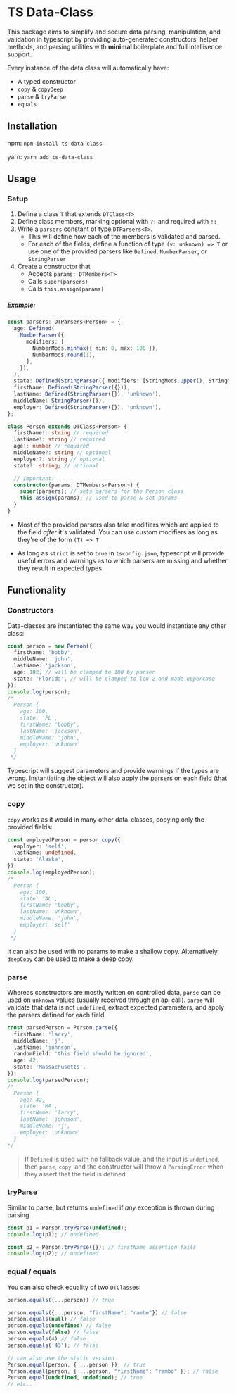 # TS Data-Class

This package aims to simplify and secure data parsing, manipulation, and validation in typescript by providing auto-generated constructors, helper methods, and parsing utilities with **minimal** boilerplate and full intellisence support.

Every instance of the data class will automatically have:

- A typed constructor
- `copy` & `copyDeep`
- `parse` & `tryParse`
- `equals`

## Installation

npm: `npm install ts-data-class`

yarn: `yarn add ts-data-class`

## Usage

### Setup

1. Define a class `T` that extends `DTClass<T>`
2. Define class members, marking optional with `?:` and required with `!:`
3. Write a `parsers` constant of type `DTParsers<T>`. 
   - This will define how each of the members is validated and parsed. 
   - For each of the fields, define a function of type `(v: unknown) => T` or use one of the provided parsers like `Defined`, `NumberParser`, or `StringParser`
4. Create a constructor that 
   - Accepts `params: DTMembers<T>`
   - Calls `super(parsers)`
   - Calls `this.assign(params)`
##### Example:

```typescript
const parsers: DTParsers<Person> = {
  age: Defined(
    NumberParser({
      modifiers: [
        NumberMods.minMax({ min: 0, max: 100 }),
        NumberMods.round(1),
      ],
    }),
  ),
  state: Defined(StringParser({ modifiers: [StringMods.upper(), StringMods.maxLen(2)] })),
  firstName: Defined(StringParser({})),
  lastName: Defined(StringParser({}), 'unknown'),
  middleName: StringParser({}),
  employer: Defined(StringParser({}), 'unknown'),
};

class Person extends DTClass<Person> {
  firstName!: string // required
  lastName!: string // required
  age!: number // required
  middleName?: string // optional
  employer?: string // optional
  state?: string; // optional

  // important!
  constructor(params: DTMembers<Person>) {
    super(parsers); // sets parsers for the Person class
    this.assign(params); // used to parse & set params 
  }
}
```

- Most of the provided parsers also take modifiers which are applied to the field *after* it's validated. You can use custom modifiers as long as they're of the form `(T) => T`

- As long as `strict` is set to `true` in `tsconfig.json`, typescript will provide useful errors and warnings as to which parsers are missing and whether they result in expected types

## Functionality

### Constructors

Data-classes are instantiated the same way you would instantiate any other class:

```typescript
const person = new Person({
  firstName: 'bobby',
  middleName: 'john',
  lastName: 'jackson',
  age: 102, // will be clamped to 100 by parser
  state: 'Florida', // will be clamped to len 2 and made uppercase
});
console.log(person);
/*
  Person {
    age: 100,
    state: 'FL',
    firstName: 'bobby',
    lastName: 'jackson',
    middleName: 'john',
    employer: 'unknown'
  }
 */
```

Typescript will suggest parameters and provide warnings if the types are wrong. Instantiating the object will also apply the parsers on each field (that we set in the constructor).

### copy

`copy` works as it would in many other data-classes, copying only the provided fields:

```typescript
const employedPerson = person.copy({
  employer: 'self',
  lastName: undefined,
  state: 'Alaska',
});
console.log(employedPerson);
/*
  Person {
    age: 100,
    state: 'AL',
    firstName: 'bobby',
    lastName: 'unknown',
    middleName: 'john',
    employer: 'self'
  }
 */
```

It can also be used with no params to make a shallow copy.
Alternatively `deepCopy` can be used to make a deep copy.

### parse

Whereas constructors are mostly written on controlled data, `parse` can be used on `unknown` values (usually received through an api call). `parse` will validate that data is not `undefined`, extract expected parameters, and apply the parsers defined for each field.

```typescript
const parsedPerson = Person.parse({
  firstName: 'larry',
  middleName: 'j',
  lastName: 'johnson',
  randomField: 'this field should be ignored',
  age: 42,
  state: 'Massachusetts',
});
console.log(parsedPerson);
/*
  Person {
    age: 42,
    state: 'MA',
    firstName: 'larry',
    lastName: 'johnson',
    middleName: 'j',
    employer: 'unknown'
  }
*/
```

> If `Defined` is used with no fallback value, and the input is `undefined`, then `parse`, `copy`, and the constructor will throw a `ParsingError` when they assert that the field is defined

### tryParse

Similar to parse, but returns `undefined` if *any* exception is thrown during parsing

```typescript
const p1 = Person.tryParse(undefined);
console.log(p1); // undefined

const p2 = Person.tryParse({}); // firstName assertion fails
console.log(p2); // undefined
```

### equal / equals

You can also check equality of two `DTClass`es:

```typescript
person.equals({...person}) // true

person.equals({...person, "firstName": "rambo"}) // false
person.equals(null) // false
person.equals(undefined) // false
person.equals(false) // false
person.equals(4) // false
person.equals('43'); // false

// can also use the static version
Person.equal(person, { ...person }); // true
Person.equal(person, { ...person, "firstName": "rambo" }); // false
Person.equal(undefined, undefined); // true
// etc..
```
